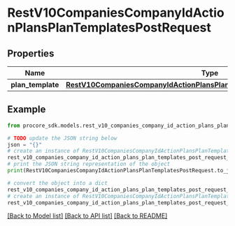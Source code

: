 # RestV10CompaniesCompanyIdActionPlansPlanTemplatesPostRequest


## Properties

Name | Type | Description | Notes
------------ | ------------- | ------------- | -------------
**plan_template** | [**RestV10CompaniesCompanyIdActionPlansPlanTemplatesPostRequestPlanTemplate**](RestV10CompaniesCompanyIdActionPlansPlanTemplatesPostRequestPlanTemplate.md) |  | 

## Example

```python
from procore_sdk.models.rest_v10_companies_company_id_action_plans_plan_templates_post_request import RestV10CompaniesCompanyIdActionPlansPlanTemplatesPostRequest

# TODO update the JSON string below
json = "{}"
# create an instance of RestV10CompaniesCompanyIdActionPlansPlanTemplatesPostRequest from a JSON string
rest_v10_companies_company_id_action_plans_plan_templates_post_request_instance = RestV10CompaniesCompanyIdActionPlansPlanTemplatesPostRequest.from_json(json)
# print the JSON string representation of the object
print(RestV10CompaniesCompanyIdActionPlansPlanTemplatesPostRequest.to_json())

# convert the object into a dict
rest_v10_companies_company_id_action_plans_plan_templates_post_request_dict = rest_v10_companies_company_id_action_plans_plan_templates_post_request_instance.to_dict()
# create an instance of RestV10CompaniesCompanyIdActionPlansPlanTemplatesPostRequest from a dict
rest_v10_companies_company_id_action_plans_plan_templates_post_request_from_dict = RestV10CompaniesCompanyIdActionPlansPlanTemplatesPostRequest.from_dict(rest_v10_companies_company_id_action_plans_plan_templates_post_request_dict)
```
[[Back to Model list]](../README.md#documentation-for-models) [[Back to API list]](../README.md#documentation-for-api-endpoints) [[Back to README]](../README.md)


